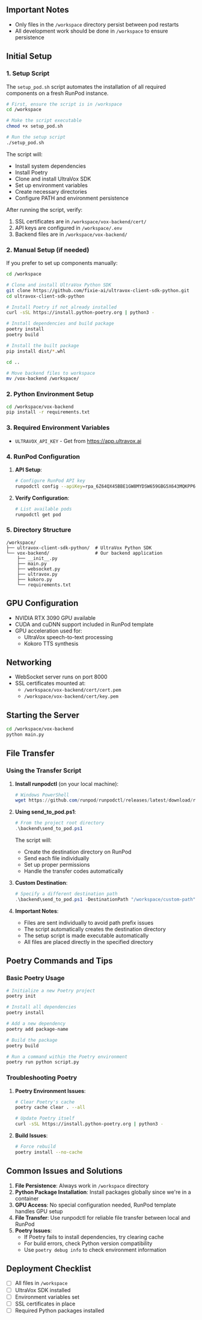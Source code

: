 
## Important Notes
- Only files in the `/workspace` directory persist between pod restarts
- All development work should be done in `/workspace` to ensure persistence

## Initial Setup

### 1. Setup Script
The `setup_pod.sh` script automates the installation of all required components on a fresh RunPod instance.

```bash
# First, ensure the script is in /workspace
cd /workspace

# Make the script executable
chmod +x setup_pod.sh

# Run the setup script
./setup_pod.sh
```

The script will:
- Install system dependencies
- Install Poetry
- Clone and install UltraVox SDK
- Set up environment variables
- Create necessary directories
- Configure PATH and environment persistence

After running the script, verify:
1. SSL certificates are in `/workspace/vox-backend/cert/`
2. API keys are configured in `/workspace/.env`
3. Backend files are in `/workspace/vox-backend/`

### 2. Manual Setup (if needed)
If you prefer to set up components manually:

```bash
cd /workspace

# Clone and install UltraVox Python SDK
git clone https://github.com/fixie-ai/ultravox-client-sdk-python.git
cd ultravox-client-sdk-python

# Install Poetry if not already installed
curl -sSL https://install.python-poetry.org | python3 -

# Install dependencies and build package
poetry install
poetry build

# Install the built package
pip install dist/*.whl

cd ..

# Move backend files to workspace
mv /vox-backend /workspace/
```

### 2. Python Environment Setup
```bash
cd /workspace/vox-backend
pip install -r requirements.txt
```

### 3. Required Environment Variables
- `ULTRAVOX_API_KEY` - Get from https://app.ultravox.ai

### 4. RunPod Configuration
1. **API Setup**:
   ```bash
   # Configure RunPod API key
   runpodctl config --apiKey=rpa_6Z64QX45BBE1GW8MYDSW659GBG5X643MQKPP6DT611gr1f
   ```

2. **Verify Configuration**:
   ```bash
   # List available pods
   runpodctl get pod
   ```

### 5. Directory Structure
```
/workspace/
├── ultravox-client-sdk-python/  # UltraVox Python SDK
└── vox-backend/                 # Our backend application
    ├── __init__.py
    ├── main.py
    ├── websocket.py
    ├── ultravox.py
    ├── kokoro.py
    └── requirements.txt
```

## GPU Configuration
- NVIDIA RTX 3090 GPU available
- CUDA and cuDNN support included in RunPod template
- GPU acceleration used for:
  - UltraVox speech-to-text processing
  - Kokoro TTS synthesis

## Networking
- WebSocket server runs on port 8000
- SSL certificates mounted at:
  - `/workspace/vox-backend/cert/cert.pem`
  - `/workspace/vox-backend/cert/key.pem`

## Starting the Server
```bash
cd /workspace/vox-backend
python main.py
```

## File Transfer

### Using the Transfer Script
1. **Install runpodctl** (on your local machine):
   ```powershell
   # Windows PowerShell
   wget https://github.com/runpod/runpodctl/releases/latest/download/runpodctl-windows-amd64.exe -O runpodctl.exe
   ```

2. **Using send_to_pod.ps1**:
   ```powershell
   # From the project root directory
   .\backend\send_to_pod.ps1
   ```
   
   The script will:
   - Create the destination directory on RunPod
   - Send each file individually
   - Set up proper permissions
   - Handle the transfer codes automatically

3. **Custom Destination**:
   ```powershell
   # Specify a different destination path
   .\backend\send_to_pod.ps1 -DestinationPath "/workspace/custom-path"
   ```

4. **Important Notes**:
   - Files are sent individually to avoid path prefix issues
   - The script automatically creates the destination directory
   - The setup script is made executable automatically
   - All files are placed directly in the specified directory

## Poetry Commands and Tips

### Basic Poetry Usage
```bash
# Initialize a new Poetry project
poetry init

# Install all dependencies
poetry install

# Add a new dependency
poetry add package-name

# Build the package
poetry build

# Run a command within the Poetry environment
poetry run python script.py
```

### Troubleshooting Poetry
1. **Poetry Environment Issues**:
   ```bash
   # Clear Poetry's cache
   poetry cache clear . --all
   
   # Update Poetry itself
   curl -sSL https://install.python-poetry.org | python3 -
   ```

2. **Build Issues**:
   ```bash
   # Force rebuild
   poetry install --no-cache
   ```

## Common Issues and Solutions
1. **File Persistence**: Always work in `/workspace` directory
2. **Python Package Installation**: Install packages globally since we're in a container
3. **GPU Access**: No special configuration needed, RunPod template handles GPU setup
4. **File Transfer**: Use runpodctl for reliable file transfer between local and RunPod
5. **Poetry Issues**: 
   - If Poetry fails to install dependencies, try clearing cache
   - For build errors, check Python version compatibility
   - Use `poetry debug info` to check environment information

## Deployment Checklist
- [ ] All files in `/workspace`
- [ ] UltraVox SDK installed
- [ ] Environment variables set
- [ ] SSL certificates in place
- [ ] Required Python packages installed
